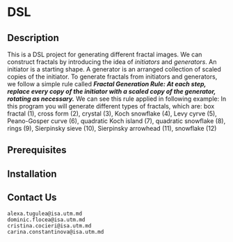 # DSL

## Description
This is a DSL project for generating different fractal images. 
We can construct fractals by introducing the idea of *initiators* and *generators*. An initiator is a starting shape. A generator is an arranged collection of scaled copies of the initiator. To generate fractals from initiators and generators, we follow a simple rule called ***Fractal Generation Rule: At each step, replace every copy of the initiator with a scaled copy of the generator, rotating as necessary.***  We can see this rule applied in following example:
In this program you will generate different types of fractals, which are: 
box fractal (1),
cross form (2),
crystal (3), 
Koch snowflake (4), 
Levy cyrve (5), 
Peano-Gosper curve (6), 
quadratic Koch island (7), 
quadratic snowflake (8), 
rings (9), 
Sierpinsky sieve (10), 
Sierpinsky arrowhead (11), 
snowflake (12)

## Prerequisites

## Installation 



## Contact Us 
```
alexa.tugulea@isa.utm.md
dominic.flocea@isa.utm.md
cristina.cocieri@isa.utm.md
carina.constantinova@isa.utm.md
```
